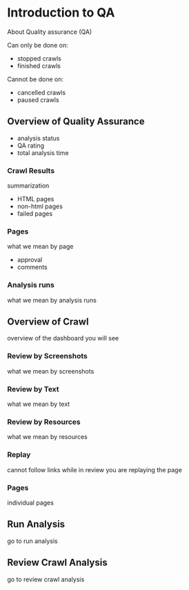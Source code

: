 # Introduction to QA

About Quality assurance (QA) 

Can only be done on:
- stopped crawls 
- finished crawls

Cannot be done on:
- cancelled crawls
- paused crawls

## Overview of Quality Assurance
- analysis status
- QA rating
- total analysis time

### Crawl Results
summarization
- HTML pages
- non-html pages
- failed pages

### Pages 
what we mean by page
- approval
- comments

### Analysis runs
what we mean by analysis runs

## Overview of Crawl
overview of the dashboard you will see

### Review by Screenshots
what we mean by screenshots

### Review by Text
what we mean by text

### Review by Resources
what we mean by resources 

### Replay
cannot follow links while in review
you are replaying the page

### Pages
individual pages


## Run Analysis
go to run analysis

## Review Crawl Analysis
go to review crawl analysis




